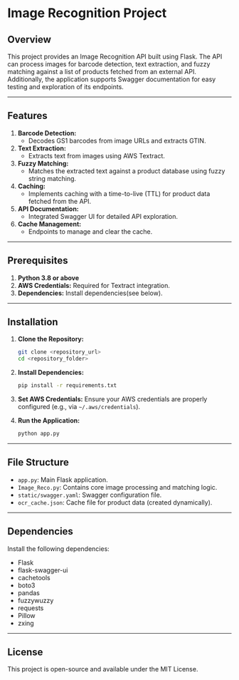 # Image Recognition Project

## Overview
This project provides an Image Recognition API built using Flask. The API can process images for barcode detection, text extraction, and fuzzy matching against a list of products fetched from an external API. Additionally, the application supports Swagger documentation for easy testing and exploration of its endpoints.

---

## Features
1. **Barcode Detection:**
   - Decodes GS1 barcodes from image URLs and extracts GTIN.
2. **Text Extraction:**
   - Extracts text from images using AWS Textract.
3. **Fuzzy Matching:**
   - Matches the extracted text against a product database using fuzzy string matching.
4. **Caching:**
   - Implements caching with a time-to-live (TTL) for product data fetched from the API.
5. **API Documentation:**
   - Integrated Swagger UI for detailed API exploration.
6. **Cache Management:**
   - Endpoints to manage and clear the cache.

---

## Prerequisites
1. **Python 3.8 or above**
2. **AWS Credentials:** Required for Textract integration.
3. **Dependencies:** Install dependencies(see below).

---

## Installation

1. **Clone the Repository:**
   ```bash
   git clone <repository_url>
   cd <repository_folder>
   ```

2. **Install Dependencies:**
   ```bash
   pip install -r requirements.txt
   ```

3. **Set AWS Credentials:**
   Ensure your AWS credentials are properly configured (e.g., via `~/.aws/credentials`).

4. **Run the Application:**
   ```bash
   python app.py
   ```

---

## File Structure
- `app.py`: Main Flask application.
- `Image_Reco.py`: Contains core image processing and matching logic.
- `static/swagger.yaml`: Swagger configuration file.
- `ocr_cache.json`: Cache file for product data (created dynamically).

---

## Dependencies

Install the following dependencies:
- Flask
- flask-swagger-ui
- cachetools
- boto3
- pandas
- fuzzywuzzy
- requests
- Pillow
- zxing

---

## License
This project is open-source and available under the MIT License.

